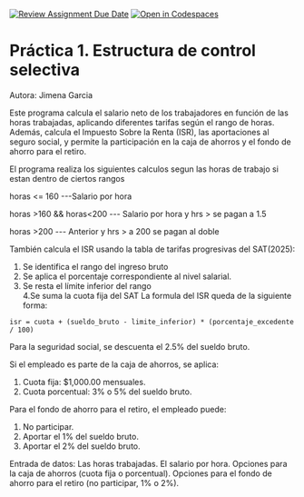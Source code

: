 [![Review Assignment Due Date](https://classroom.github.com/assets/deadline-readme-button-22041afd0340ce965d47ae6ef1cefeee28c7c493a6346c4f15d667ab976d596c.svg)](https://classroom.github.com/a/rMafNWiN)
[![Open in Codespaces](https://classroom.github.com/assets/launch-codespace-2972f46106e565e64193e422d61a12cf1da4916b45550586e14ef0a7c637dd04.svg)](https://classroom.github.com/open-in-codespaces?assignment_repo_id=18648387)
# Práctica 1. Estructura de control selectiva
Autora: Jimena Garcia

Este programa calcula el salario neto de los trabajadores en función de las horas trabajadas, aplicando diferentes tarifas según el rango de horas. Además, calcula el Impuesto Sobre la Renta (ISR), las aportaciones al seguro social, y permite la participación en la caja de ahorros y el fondo de ahorro para el retiro.


El programa realiza los siguientes calculos segun las horas de trabajo si estan dentro de ciertos rangos

horas <= 160 ---Salario por hora

horas >160 && horas<200 --- Salario por hora y hrs > se pagan a 1.5

horas >200 --- Anterior y hrs > a 200 se pagan al doble

También calcula el ISR usando la tabla de tarifas progresivas del SAT(2025):
  1. Se identifica el rango del ingreso bruto
  2. Se aplica el porcentaje correspondiente al nivel salarial.
  3. Se resta el límite inferior del rango   
  4.Se suma la cuota fija del SAT
  La formula del ISR queda de la siguiente forma:

    isr = cuota + (sueldo_bruto - limite_inferior) * (porcentaje_excedente / 100)

Para la seguridad social, se descuenta el 2.5% del sueldo bruto.

Si el empleado es parte de la caja de ahorros, se aplica:
  1. Cuota fija: $1,000.00 mensuales.
  2. Cuota porcentual: 3% o 5% del sueldo bruto.

Para el fondo de ahorro para el retiro, el empleado puede:
  1. No participar.
  2. Aportar el 1% del sueldo bruto.
  3. Aportar el 2% del sueldo bruto.


Entrada de datos:
  Las horas trabajadas.
  El salario por hora.
  Opciones para la caja de ahorros (cuota fija o porcentual).
  Opciones para el fondo de ahorro para el retiro (no participar, 1% o 2%).
